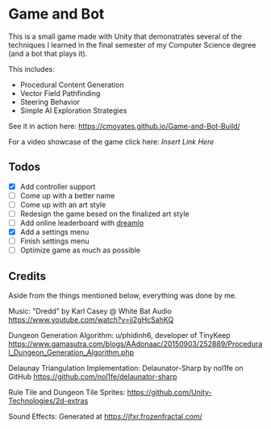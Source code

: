 # Game and Bot

This is a small game made with Unity that demonstrates several of the techniques I learned in the final semester of my Computer Science degree (and a bot that plays it).

This includes:
- Procedural Content Generation
- Vector Field Pathfinding
- Steering Behavior
- Simple AI Exploration Strategies

See it in action here: https://cmoyates.github.io/Game-and-Bot-Build/

For a video showcase of the game click here: *Insert Link Here*

## Todos
- [x] Add controller support
- [ ] Come up with a better name
- [ ] Come up with an art style
- [ ] Redesign the game besed on the finalized art style
- [ ] Add online leaderboard with [dreamlo](http://dreamlo.com/)
- [x] Add a settings menu
- [ ] Finish settings menu
- [ ] Optimize game as much as possible

## Credits
Aside from the things mentioned below, everything was done by me.

Music: "Dredd" by Karl Casey @ White Bat Audio https://www.youtube.com/watch?v=jj2gHcSahKQ

Dungeon Generation Algorithm: u/phidinh6, developer of TinyKeep https://www.gamasutra.com/blogs/AAdonaac/20150903/252889/Procedural_Dungeon_Generation_Algorithm.php

Delaunay Triangulation Implementation: Delaunator-Sharp by nol1fe on GitHub https://github.com/nol1fe/delaunator-sharp

Rule Tile and Dungeon Tile Sprites: https://github.com/Unity-Technologies/2d-extras

Sound Effects: Generated at https://jfxr.frozenfractal.com/
